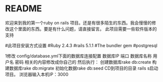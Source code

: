 # README

欢迎来到我的第一个ruby on rails 项目。还是有很多陌生的东西。我会慢慢的修改这个里面的东西。要是有什么问题，请直接留言。
此项目需要一些软件版本的支持

#此项目安装方式设置
#Ruby 2.4.3
#rails 5.1.1
#The bundler gem
#postgresql 

1修改 config/database.yml下面的数据库连接配置
数据库IP 端口 数据库名称 用户名 密码 相关的内容修改成你自己的
然后执行：
 创建数据库rake db:create
 构建数据库rake db:migrate
 初始化数据rake db:seed
CD到项目的目录
rails s启动项目。
浏览器输入本机IP：3000
